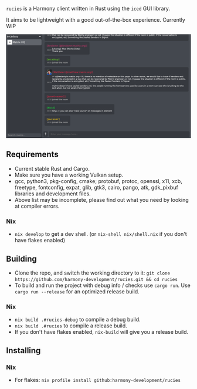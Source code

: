 `rucies` is a Harmony client written in Rust using the `iced` GUI library.

It aims to be lightweight with a good out-of-the-box experience. Currently WIP

![rucies](resources/screenshot.png)

## Requirements
- Current stable Rust and Cargo.
- Make sure you have a working Vulkan setup.
- gcc, python3, pkg-config, cmake; protobuf, protoc, openssl, x11, xcb, freetype, fontconfig, expat, glib, gtk3, cairo, pango, atk, gdk_pixbuf libraries and development files.
- Above list may be incomplete, please find out what you need by looking at compiler errors.

### Nix
- `nix develop` to get a dev shell. (or `nix-shell nix/shell.nix` if you don't have flakes enabled)

## Building

- Clone the repo, and switch the working directory to it: `git clone https://github.com/harmony-development/rucies.git && cd rucies`
- To build and run the project with debug info / checks use `cargo run`. Use `cargo run --release` for an optimized release build.

### Nix
- `nix build .#rucies-debug` to compile a debug build.
- `nix build .#rucies` to compile a release build.
- If you don't have flakes enabled, `nix-build` will give you a release build.

## Installing

### Nix
- For flakes: `nix profile install github:harmony-development/rucies`
